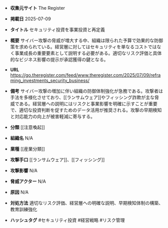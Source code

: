 - **収集元サイト**
The Register

- **掲載日**
2025-07-09

- **タイトル**
セキュリティ投資を事業投資と再定義

- **概要**
サイバー攻撃の脅威が増大する中、組織は限られた予算で効果的な防御策を求められている。経営層に対してはセキュリティを単なるコストではなく事業成長の重要要素として説明する必要がある。適切なリスク評価と具体的なビジネス影響の提示が承認獲得の鍵となる。

- **URL**
https://go.theregister.com/feed/www.theregister.com/2025/07/09/reframing_investments_security_business/

- **備考**
サイバー攻撃の増加に伴い組織の防御体制強化が急務である。攻撃者は手法を多様化させており、[[ランサムウェア]]やフィッシング詐欺が主な脅威である。経営層への説明にはリスクと事業影響を明確に示すことが重要で、適切な投資判断を促すためのデータ活用が推奨される。攻撃の早期検知と対応能力の向上が被害軽減に寄与する。

- **分類**
[[注意喚起]]

- **組織名**
N/A

- **業種**
[[産業分類]]

- **攻撃手口**
[[ランサムウェア]]、[[フィッシング]]

- **攻撃影響**
N/A

- **脅威アクター**
N/A

- **原因**
N/A

- **対処方法**
適切なリスク評価、経営層への明確な説明、早期検知体制の構築、教育訓練強化

- **ハッシュタグ**
#セキュリティ投資 #経営戦略 #リスク管理
